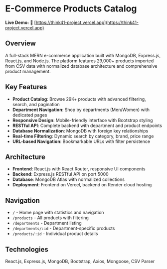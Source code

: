 # E-Commerce Products Catalog

**Live Demo:** 🚀 [https://think41-project.vercel.app](https://think41-project.vercel.app)

## Overview

A full-stack MERN e-commerce application built with MongoDB, Express.js, React.js, and Node.js. The platform features 29,000+ products imported from CSV data with normalized database architecture and comprehensive product management.

## Key Features

- **Product Catalog**: Browse 29K+ products with advanced filtering, search, and pagination
- **Department Navigation**: Shop by departments (Men/Women) with dedicated pages
- **Responsive Design**: Mobile-friendly interface with Bootstrap styling
- **RESTful API**: Complete backend with department and product endpoints
- **Database Normalization**: MongoDB with foreign key relationships
- **Real-time Filtering**: Dynamic search by category, brand, price range
- **URL-based Navigation**: Bookmarkable URLs with filter persistence

## Architecture

- **Frontend**: React.js with React Router, responsive UI components
- **Backend**: Express.js RESTful API on port 5000
- **Database**: MongoDB Atlas with normalized collections
- **Deployment**: Frontend on Vercel, backend on Render cloud hosting

## Navigation

- `/` - Home page with statistics and navigation
- `/products` - All products with filtering
- `/departments` - Department listing
- `/departments/:id` - Department-specific products
- `/products/:id` - Individual product details

## Technologies

React.js, Express.js, MongoDB, Bootstrap, Axios, Mongoose, CSV Parser 
